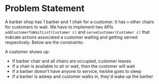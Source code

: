 # Problem Statement

A barber shop has 1 barber and 1 chair for a customer. It has `n` other chairs for customers to wait. We have
to implement two APIs `addCustomerToWaitList(Customer c)` and `serveCustomer(Customer c)` that indicate actions associated
a customer waiting and getting served respectively. Below are the constraints:

A customer shows up:
- If barber chair and all chairs are occupied, customer leaves
- If a chair is available to sit or wait, then the customer will wait
- If a barber doesn't have anyone to service, he/she goes to sleep
- If a barber is asleep and customer walks in, they'd wake up the barber
